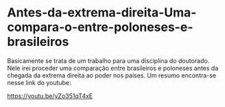 # Antes-da-extrema-direita-Uma-compara-o-entre-poloneses-e-brasileiros


Basicamente se trata de um trabalho para uma disciplina do doutorado. Nele irei proceder uma comparação entre brasileiros e poloneses antes da chegada da extrema direita ao poder nos países. Um resumo encontra-se nesse link do youtube:

https://youtu.be/yZo351qT4xE
